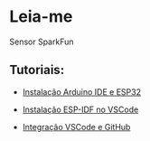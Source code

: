 # Leia-me

Sensor SparkFun

## Tutoriais:

- [Instalação Arduino IDE e ESP32](/docs/ArduinoIDEeESP32.md)

- [Instalação ESP-IDF no VSCode](/docs/instalarESPIDF.md)

- [Integração VSCode e GitHub](/docs/tutoGitHubVSCode.md)